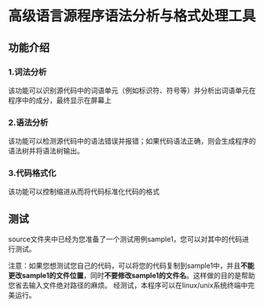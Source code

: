 # 高级语言源程序语法分析与格式处理工具
## 功能介绍
### 1.词法分析
该功能可以识别源代码中的词语单元（例如标识符、符号等）并分析出词语单元在程序中的成分，最终显示在屏幕上
### 2.语法分析
该功能可以检测源代码中的语法错误并报错；如果代码语法正确，则会生成程序的语法树并将语法树输出。
### 3.代码格式化
该功能可以控制缩进从而将代码标准化代码的格式
## 测试
source文件夹中已经为您准备了一个测试用例sample1，您可以对其中的代码进行测试。

注意：如果您想测试您自己的代码，可以将您的代码复制到sample1中，并且**不能更改sample1的文件位置**，同时**不要修改sample1的文件名**。这样做的目的是帮助您省去输入文件绝对路径的麻烦。
经测试，本程序可以在linux/unix系统终端中完美运行。

